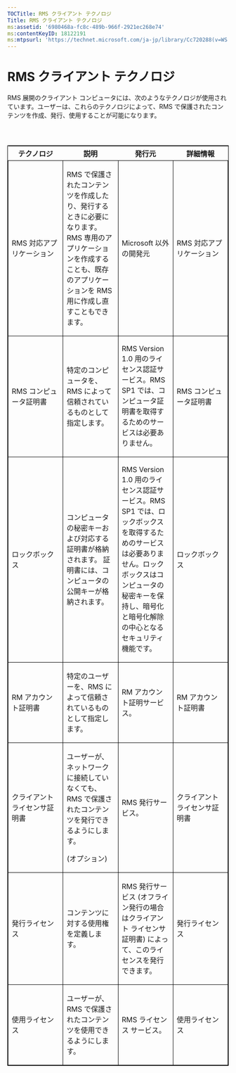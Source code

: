 ```yaml
---
TOCTitle: RMS クライアント テクノロジ
Title: RMS クライアント テクノロジ
ms:assetid: '6980468a-fc8c-489b-966f-2921ec268e74'
ms:contentKeyID: 18122191
ms:mtpsurl: 'https://technet.microsoft.com/ja-jp/library/Cc720288(v=WS.10)'
---
```


RMS クライアント テクノロジ
===========================

RMS 展開のクライアント コンピュータには、次のようなテクノロジが使用されています。ユーザーは、これらのテクノロジによって、RMS で保護されたコンテンツを作成、発行、使用することが可能になります。

###  

<p> </p>
<table style="border:1px solid black;">
<colgroup>
<col width="25%" />
<col width="25%" />
<col width="25%" />
<col width="25%" />
</colgroup>
<thead>
<tr class="header">
<th>テクノロジ</th>
<th>説明</th>
<th>発行元</th>
<th>詳細情報</th>
</tr>
</thead>
<tbody>
<tr class="odd">
<td style="border:1px solid black;"><p>RMS 対応アプリケーション</p></td>
<td style="border:1px solid black;"><p>RMS で保護されたコンテンツを作成したり、発行するときに必要になります。RMS 専用のアプリケーションを作成することも、既存のアプリケーションを RMS 用に作成し直すこともできます。</p></td>
<td style="border:1px solid black;"><p>Microsoft 以外の開発元</p></td>
<td style="border:1px solid black;"><p>RMS 対応アプリケーション</p></td>
</tr>
<tr class="even">
<td style="border:1px solid black;"><p>RMS コンピュータ証明書</p></td>
<td style="border:1px solid black;"><p>特定のコンピュータを、RMS によって信頼されているものとして指定します。</p></td>
<td style="border:1px solid black;"><p>RMS Version 1.0 用のライセンス認証サービス。RMS SP1 では、コンピュータ証明書を取得するためのサービスは必要ありません。</p></td>
<td style="border:1px solid black;"><p>RMS コンピュータ証明書</p></td>
</tr>
<tr class="odd">
<td style="border:1px solid black;"><p>ロックボックス</p></td>
<td style="border:1px solid black;"><p>コンピュータの秘密キーおよび対応する証明書が格納されます。 証明書には、コンピュータの公開キーが格納されます。</p></td>
<td style="border:1px solid black;"><p>RMS Version 1.0 用のライセンス認証サービス。RMS SP1 では、ロックボックスを取得するためのサービスは必要ありません。ロックボックスはコンピュータの秘密キーを保持し、暗号化と暗号化解除の中心となるセキュリティ機能です。</p></td>
<td style="border:1px solid black;"><p>ロックボックス</p></td>
</tr>
<tr class="even">
<td style="border:1px solid black;"><p>RM アカウント証明書</p></td>
<td style="border:1px solid black;"><p>特定のユーザーを、RMS によって信頼されているものとして指定します。</p></td>
<td style="border:1px solid black;"><p>RM アカウント証明サービス。</p></td>
<td style="border:1px solid black;"><p>RM アカウント証明書</p></td>
</tr>
<tr class="odd">
<td style="border:1px solid black;"><p>クライアント ライセンサ証明書</p></td>
<td style="border:1px solid black;"><p>ユーザーが、ネットワークに接続していなくても、RMS で保護されたコンテンツを発行できるようにします。</p>
<p>(オプション)</p></td>
<td style="border:1px solid black;"><p>RMS 発行サービス。</p></td>
<td style="border:1px solid black;"><p>クライアント ライセンサ証明書</p></td>
</tr>
<tr class="even">
<td style="border:1px solid black;"><p>発行ライセンス</p></td>
<td style="border:1px solid black;"><p>コンテンツに対する使用権を定義します。</p></td>
<td style="border:1px solid black;"><p>RMS 発行サービス (オフライン発行の場合はクライアント ライセンサ証明書) によって、このライセンスを発行できます。</p></td>
<td style="border:1px solid black;"><p>発行ライセンス</p></td>
</tr>
<tr class="odd">
<td style="border:1px solid black;"><p>使用ライセンス</p></td>
<td style="border:1px solid black;"><p>ユーザーが、RMS で保護されたコンテンツを使用できるようにします。</p></td>
<td style="border:1px solid black;"><p>RMS ライセンス サービス。</p></td>
<td style="border:1px solid black;"><p>使用ライセンス</p></td>
</tr>
</tbody>
</table>
